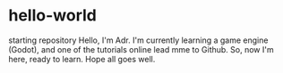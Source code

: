 # hello-world
starting repository
Hello, I'm Adr. I'm currently learning a game engine (Godot), and one of the tutorials online lead mme to Github.
So, now I'm here, ready to learn. 
Hope all goes well.
